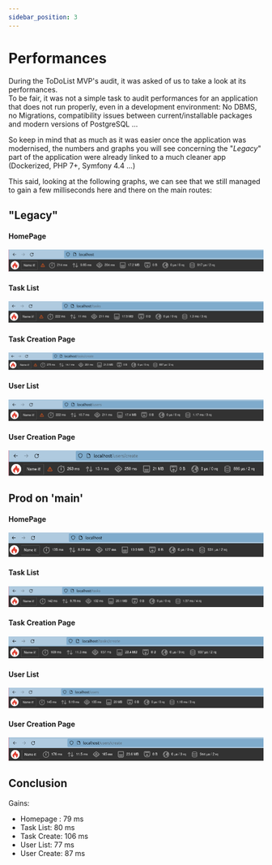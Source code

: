 ```yaml
---
sidebar_position: 3
---
```


# Performances

During the ToDoList MVP's audit, it was asked of us to take a look at its performances.    
To be fair, it was not a simple task to audit performances for an application that does not run properly,
even in a development environment: No DBMS, no Migrations, compatibility issues between current/installable packages
and modern versions of PostgreSQL ... 

So keep in mind that as much as it was easier once the application was modernised, the numbers and graphs you will
see concerning the "*Legacy*" part of the application were already linked to a much cleaner app (Dockerized, PHP 7+,
Symfony 4.4 ...)

This said, looking at the following graphs, we can see that we still managed to gain a few milliseconds here and 
there on the main routes:

## "Legacy"

#### HomePage
![homepage](/img/prod-legacy/legacy_homepage.png)

#### Task List
![task_list](/img/prod-legacy/legacy_task_list.png)

#### Task Creation Page
![task_create](/img/prod-legacy/legacy_task_create.png)

#### User List
![user_list](/img/prod-legacy/legacy_user_list.png)

#### User Creation Page
![user_list](/img/prod-legacy/legacy_user_create.png)


## Prod on 'main'

#### HomePage
![homepage](/img/prod-main/prod_homepage.png)

#### Task List
![task_list](/img/prod-main/prod_task_list.png)

#### Task Creation Page
![task_create](/img/prod-main/prod_task_create.png)

#### User List
![user_list](/img/prod-main/prod_user_list.png)

#### User Creation Page
![user_list](/img/prod-main/prod_user_create.png)


## Conclusion

Gains: 
- Homepage : 79 ms
- Task List: 80 ms
- Task Create: 106 ms
- User List: 77 ms
- User Create: 87 ms